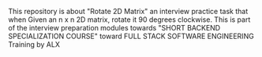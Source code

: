 This repository is about "Rotate 2D Matrix" an interview practice task that when Given an n x n 2D matrix, rotate it 90 degrees clockwise. This is part of the interview preparation modules towards "SHORT BACKEND SPECIALIZATION COURSE" toward FULL STACK SOFTWARE ENGINEERING Training by ALX
